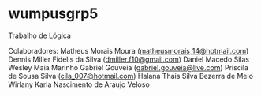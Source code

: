 # wumpusgrp5
Trabalho de Lógica

Colaboradores:
Matheus Morais Moura (matheusmorais_14@hotmail.com)
Dennis Miller Fidelis da Silva (dmiller.f10@gmail.com)
Daniel Macedo
Silas Wesley Maia Marinho
Gabriel Gouveia (gabriel.gouveia@live.com)
Priscila de Sousa Silva (cila_007@hotmail.com)
Halana Thais Silva Bezerra de Melo 
Wirlany Karla Nascimento de Araujo Veloso
